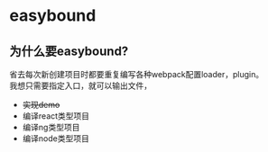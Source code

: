 # easybound

## 为什么要easybound?
省去每次新创建项目时都要重复编写各种webpack配置loader，plugin。<br/>
我想只需要指定入口，就可以输出文件，
  
- <del>实现demo</del>
- 编译react类型项目
- 编译ng类型项目
- 编译node类型项目
